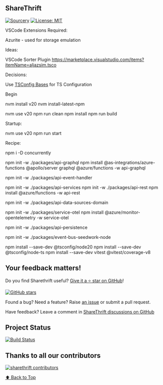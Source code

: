 ## ShareThrift
[![Sourcery](https://img.shields.io/badge/Sourcery-enabled-brightgreen)](https://sourcery.ai)
[![License: MIT](https://img.shields.io/github/license/simnova/sharethrift)](https://github.com/simnova/sharethrift/blob/main/LICENSE)



VSCode Extensions Required:

Azurite - used for storage emulation


Ideas:

VSCode Sorter Plugin
https://marketplace.visualstudio.com/items?itemName=aljazsim.tsco

Decisions:

Use [TSConfig Bases](https://github.com/tsconfig/bases) for TS Configuration


Begin

nvm install v20
nvm install-latest-npm

nvm use v20
npm run clean
npm install
npm run build

Startup:

nvm use v20
npm run start



Recipe:

npm i -D concurrently


npm init -w ./packages/api-graphql
npm install @as-integrations/azure-functions @apollo/server graphql @azure/functions -w api-graphql

npm init -w ./packages/api-event-handler

npm init -w ./packages/api-services
npm init -w ./packages/api-rest
npm install @azure/functions -w api-rest

npm init -w ./packages/api-data-sources-domain


npm init -w ./packages/service-otel
npm install @azure/monitor-opentelemetry -w service-otel



npm init -w ./packages/api-persistence


npm init -w ./packages/event-bus-seedwork-node



npm install --save-dev @tsconfig/node20
npm install --save-dev @tsconfig/node-ts
npm install --save-dev vitest @vitest/coverage-v8

## Your feedback matters!

Do you find Sharethrift useful? [Give it a ⭐ star on GitHub](https://github.com/simnova/sharethrift)!

[![GitHub stars](https://img.shields.io/github/stars/simnova/sharethrift)](https://github.com/simnova/sharethrift)

Found a bug? Need a feature? Raise [an issue](https://github.com/simnova/sharethrift/issues?state=open)
or submit a pull request.

Have feedback? Leave a comment in [ShareThrift discussions on GitHub](https://github.com/simnova/sharethrift/discussions)

## Project Status

[![Build Status](https://dev.azure.com/simnova/ShareThrift/_apis/build/status%2FShareThrift?branchName=refs%2Fpull%2F120%2Fmerge)](https://dev.azure.com/simnova/ShareThrift/_build/latest?definitionId=13&branchName=refs%2Fpull%2F120%2Fmerge)


## Thanks to all our contributors

[![sharethrift contributors](https://contrib.rocks/image?repo=simnova/sharethrift)](https://github.com/simnova/sharethrift/graphs/contributors)

[⬆ Back to Top](#table-of-contents)
